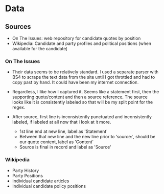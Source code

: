 # Data

## Sources

- On The Issues: web repository for candidate quotes by position
- Wikipedia: Candidate and party profiles and political positions (when available for the candidate)

### On The Issues

- Their data seems to be relatively standard. I used a separate parser with BS4 to scrape the text data from the site until I got throttled and had to copy past by hand. It could have been my internet connection.
- Regardless, I like how I captured it. Seems like a statement first, then the supporting quote/content and then a source reference. The source looks like it is consistently labeled so that will be my split point for the regex.
- After source, first line is inconsistently punctuated and inconsistently labeled, if labeled at all now that i look at it more.
  
  - 1st line end at new line, label as 'Statement'
  - Between that new line and the new line prior to 'source:', should be our quote content, label as 'Content'
  - Source is final in record and label as 'Source'

### Wikipedia

- Party History
- Party Positions
- Individual candidate articles
- Individual candidate policy positions
